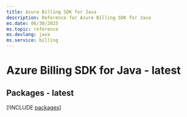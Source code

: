 ```yaml
---
title: Azure Billing SDK for Java
description: Reference for Azure Billing SDK for Java
ms.date: 06/30/2025
ms.topic: reference
ms.devlang: java
ms.service: billing
---
```

# Azure Billing SDK for Java - latest
## Packages - latest
[!INCLUDE [packages](billing-index.md)]